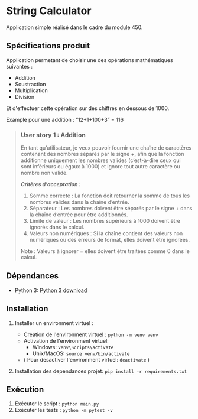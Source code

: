 # String Calculator
Application simple réalisé dans le cadre du module 450.

## Spécifications produit

Application permetant de choisir une des opérations mathématiques suivantes :
- Addition
- Soustraction
- Multiplication
- Division

Et d'effectuer cette opération sur des chiffres en dessous de 1000.

Example pour une addition : “12+1+100+3” = 116

>### User story 1 : Addition
>
>En tant qu’utilisateur, je veux pouvoir fournir une chaîne de caractères contenant des nombres séparés par le signe +, afin que la fonction additionne uniquement les nombres valides (c’est-à-dire ceux qui sont inférieurs ou égaux à 1000) et ignore tout autre caractère ou nombre non valide.
>
>***Critères d'acceptation :***
>
>1. Somme correcte : La fonction doit retourner la somme de tous les nombres valides dans la chaîne d’entrée.
>2. Séparateur : Les nombres doivent être séparés par le signe + dans la chaîne d’entrée pour être additionnés.
>3. Limite de valeur : Les nombres supérieurs à 1000 doivent être ignorés dans le calcul.
>4. Valeurs non numériques : Si la chaîne contient des valeurs non numériques ou des erreurs de format, elles doivent être ignorées.
>
>Note :  Valeurs à ignorer = elles doivent être traitées comme 0 dans le calcul.


## Dépendances
- Python 3: [Python 3 download](https://www.python.org/downloads/)

## Installation

1. Installer un environment virtuel :
   - Creation de l'environment virtuel : `python -m venv venv`
   - Activation de l'environment virtuel:
     - Windows: `venv\Scripts\activate`
     - Unix/MacOS: `source venv/bin/activate`
   - ( Pour desactiver l'environment virtuel: `deactivate` )

2. Installation des dependances projet: `pip install -r requirements.txt`

## Exécution
1. Exécuter le script : `python main.py`
2. Exécuter les tests : `python -m pytest -v`
